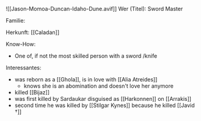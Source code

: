 ![[Jason-Momoa-Duncan-Idaho-Dune.avif]]
Wer (Titel): Sword Master

Familie:

Herkunft: [[Caladan]] 

Know-How: 
- One of, if not the most skilled person with a sword /knife

Interessantes: 
- was reborn as a [[Ghola]], is in love with [[Alia Atreides]] 
	- knows she is an abomination and doesn't love her anymore
- killed [[Bijaz]] 
- was first killed by Sardaukar disguised as [[Harkonnen]] on [[Arrakis]] 
- second time he was killed by [[Stilgar Kynes]] because he killed [[Javid †]]